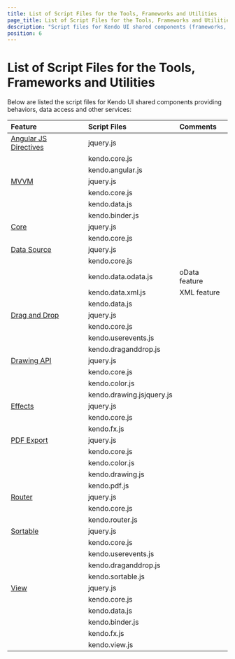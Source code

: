 ```yaml
---
title: List of Script Files for the Tools, Frameworks and Utilities
page_title: List of Script Files for the Tools, Frameworks and Utilities
description: "Script files for Kendo UI shared components (frameworks, tools, and utilities)."
position: 6
---
```


# List of Script Files for the Tools, Frameworks and Utilities

Below are listed the script files for Kendo UI shared components providing behaviors, data access and other services:

| Feature				| Script Files						|Comments 		|
| :---					| :---								|:---			|
| [Angular JS Directives](http://demos.telerik.com/kendo-ui/integration/index)| jquery.js||
|						| kendo.core.js						|				|
| 						| kendo.angular.js					|				|
| [MVVM](http://demos.telerik.com/kendo-ui/mvvm/index)| jquery.js|			|
|						| kendo.core.js						|				|
| 						| kendo.data.js						|				|
| 						| kendo.binder.js					|				|
| [Core](https://github.com/telerik/kendo-ui-core)| jquery.js|				|
|						| kendo.core.js						|				|
| [Data Source](http://demos.telerik.com/kendo-ui/datasource/index)| jquery.js||
|						| kendo.core.js						|				|
|						| kendo.data.odata.js 				| oData feature	|
|						| kendo.data.xml.js 				| XML feature	|
|						| kendo.data.js						|				|
| [Drag and Drop](http://demos.telerik.com/kendo-ui/dragdrop/index)| jquery.js||
|						| kendo.core.js						|				|
|						| kendo.userevents.js				|				|
|						| kendo.draganddrop.js				|				|
| [Drawing API](http://demos.telerik.com/kendo-ui/drawing/index)| jquery.js||
|						| kendo.core.js						|				|
|						| kendo.color.js					|				|
|						| kendo.drawing.jsjquery.js			|				|
| [Effects](http://demos.telerik.com/kendo-ui/fx/expand)| jquery.js|		|
|						| kendo.core.js						|				|
|						| kendo.fx.js						|				|
| [PDF Export](http://demos.telerik.com/kendo-ui/pdf-export/index)| jquery.js||
|						| kendo.core.js						|				|
| 						| kendo.color.js					|				|
| 						| kendo.drawing.js					|				|
| 						| kendo.pdf.js						|				|
| [Router](http://demos.telerik.com/kendo-ui/spa/index)| jquery.js|			|
|						| kendo.core.js						|				|
|						| kendo.router.js					|				|
| [Sortable](http://demos.telerik.com/kendo-ui/sortable/index)| jquery.js|	|
|						| kendo.core.js						|				|
|						| kendo.userevents.js				|				|
| 						| kendo.draganddrop.js				|				|
| 						| kendo.sortable.js					|				|
| [View](http://demos.telerik.com/kendo-ui/m/index#mobile-view/index)| jquery.js||
|						| kendo.core.js						|				|
|						| kendo.data.js						|				|
| 						| kendo.binder.js					|				|
| 						| kendo.fx.js						|				|
| 						| kendo.view.js						|				|